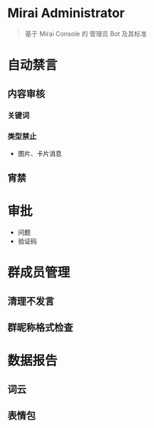 # Mirai Administrator
> 基于 Mirai Console 的 管理员 Bot 及其标准

# 自动禁言

## 内容审核

### 关键词

### 类型禁止
* 图片、卡片消息

## 宵禁

# 审批

* 问题
* 验证码

# 群成员管理

## 清理不发言

## 群昵称格式检查

# 数据报告

## 词云

## 表情包